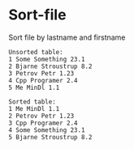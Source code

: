 # Sort-file
Sort file by lastname and firstname

    Unsorted table:
    1 Some Something 23.1
    2 Bjarne Stroustrup 8.2
    3 Petrov Petr 1.23
    4 Cpp Programer 2.4
    5 Me MinDl 1.1

    Sorted table:
    1 Me MinDl 1.1
    2 Petrov Petr 1.23
    3 Cpp Programer 2.4
    4 Some Something 23.1
    5 Bjarne Stroustrup 8.2
